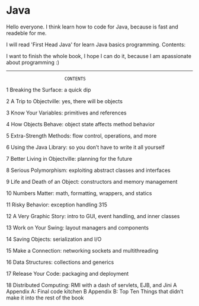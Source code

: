 # Java
Hello everyone. I think learn how to code for Java, because is fast and readeble for me.

I will read 'First Head Java' for learn Java basics programming.
Contents:

I want to finish the whole book, I hope I can do it, because I am apassionate about programming :)


- - - - - - - - - - - - - - - - - - - - - - - - - - - - - - - - - - - - - - -
                          CONTENTS

  1 Breaking the Surface: a quick dip 

  2 A Trip to Objectville: yes, there will be objects 

  3 Know Your Variables: primitives and references 

  4 How Objects Behave: object state affects method behavior 

  5 Extra-Strength Methods: flow control, operations, and more 

  6 Using the Java Library: so you don’t have to write it all yourself 

  7 Better Living in Objectville: planning for the future 

  8 Serious Polymorphism: exploiting abstract classes and interfaces

  9 Life and Death of an Object: constructors and memory management 

  10 Numbers Matter: math, formatting, wrappers, and statics 

  11 Risky Behavior: exception handling 315

  12 A Very Graphic Story: intro to GUI, event handling, and inner classes 

  13 Work on Your Swing: layout managers and components 

  14 Saving Objects: serialization and I/O 

  15 Make a Connection: networking sockets and multithreading 

  16 Data Structures: collections and generics 

  17 Release Your Code: packaging and deployment 

  18 Distributed Computing: RMI with a dash of servlets, EJB, and Jini
A Appendix A: Final code kitchen
B Appendix B: Top Ten Things that didn’t make it into the rest of the book
